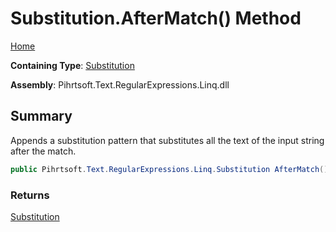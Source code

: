 # Substitution\.AfterMatch\(\) Method

[Home](../../../../../../README.md)

**Containing Type**: [Substitution](../README.md)

**Assembly**: Pihrtsoft\.Text\.RegularExpressions\.Linq\.dll

## Summary

Appends a substitution pattern that substitutes all the text of the input string after the match\.

```csharp
public Pihrtsoft.Text.RegularExpressions.Linq.Substitution AfterMatch()
```

### Returns

[Substitution](../README.md)

